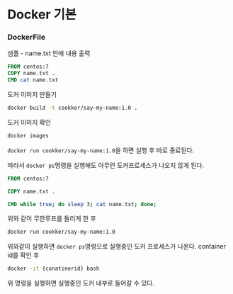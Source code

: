 # Docker 기본

### DockerFile

샘플 - name.txt 안에 내용 출력

```dockerfile
FROM centos:7
COPY name.txt .
CMD cat name.txt
```



도커 이미지 만들기

```bash
docker build -t cookker/say-my-name:1.0 .
```



도커 이미지 확인

```bash
docker images
```



`docker run cookker/say-my-name:1.0`을 하면 실행 후 바로 종료된다.

따라서 `docker ps`명령을 실행해도 아무런 도커프로세스가 나오지 않게 된다.



```dockerfile
FROM centos:7

COPY name.txt .

CMD while true; do sleep 3; cat name.txt; done;
```

위와 같이 무한루프를 돌리게 한 후 

```bash
docker run cookker/say-my-name:1.0
```

위와같이 실행하면 `docker ps`명령으로 실행중인 도커 프로세스가 나온다. container id를 확인 후



```bash
docker -it {conatinerid} bash
```

위 명령을 실행하면 실행중인 도커 내부로 들어갈 수 있다.







